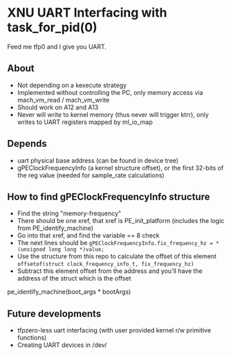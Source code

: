 # XNU UART Interfacing with task_for_pid(0)
Feed me tfp0 and I give you UART.

## About
- Not depending on a kexecute strategy
- Implemented without controlling the PC, only memory access via mach_vm_read / mach_vm_write
- Should work on A12 and A13
- Never will write to kernel memory (thus never will trigger ktrr), only writes to UART registers mapped by ml_io_map

## Depends
- uart physical base address (can be found in device tree)
- gPEClockFrequencyInfo (a kernel structure offset), or the first 32-bits of the reg value (needed for sample_rate calculations)

## How to find gPEClockFrequencyInfo structure
- Find the string "memory-frequency"
- There should be one xref, that xref is PE_init_platform (includes the logic from PE_identify_machine)
- Go into that xref, and find the variable == 8 check
- The next lines should be ```gPEClockFrequencyInfo.fix_frequency_hz = *(unsigned long long *)value;```
- Use the structure from this repo to calculate the offset of this element ```offsetof(struct clock_frequency_info_t, fix_frequency_hz)```
- Subtract this element offset from the address and you'll have the address of the struct which is the offset

pe_identify_machine(boot_args * bootArgs)

## Future developments
- tfpzero-less uart interfacing (with user provided kernel r/w primitive functions)
- Creating UART devices in /dev/
